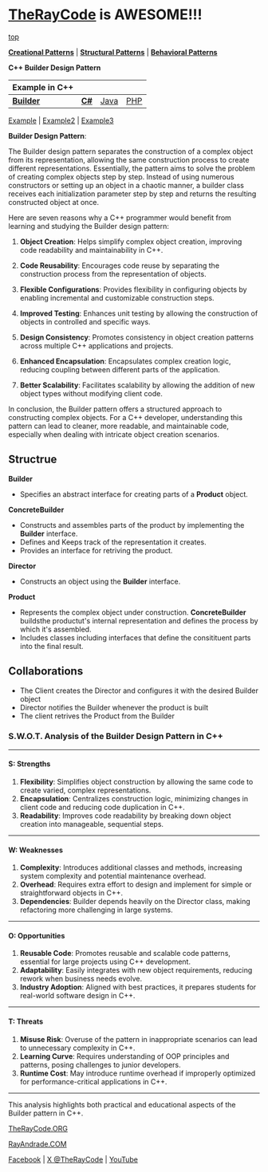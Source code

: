 # [TheRayCode](../../../README.md) is AWESOME!!!

[top](../README.md)

**[Creational Patterns](../README.md)** | **[Structural Patterns](../../Structural/README.md)** | **[Behavioral Patterns](../../Behavioral/README.md)**

**C++ Builder Design Pattern**

|Example in C++|   |   |   |
|---|---|---|---|
| [**Builder**](../Builder/README.md) | [**C#**](../../../Csharp/Creational/Builder/README.md) | [Java](../../../Java/Creational/Builder/README.md) | [PHP](../../../PHP/Creational/Builder/README.md) |

[Example](Example/README.md) | [Example2](Example2/README.md) | [Example3](Example3/README.md)

**Builder Design Pattern**:

The Builder design pattern separates the construction of a complex object from its representation, allowing the same construction process to create different representations. Essentially, the pattern aims to solve the problem of creating complex objects step by step. Instead of using numerous constructors or setting up an object in a chaotic manner, a builder class receives each initialization parameter step by step and returns the resulting constructed object at once.

Here are seven reasons why a C++ programmer would benefit from learning and studying the Builder design pattern:

1. **Object Creation**: Helps simplify complex object creation, improving code readability and maintainability in C++.

2. **Code Reusability**: Encourages code reuse by separating the construction process from the representation of objects.

3. **Flexible Configurations**: Provides flexibility in configuring objects by enabling incremental and customizable construction steps.

4. **Improved Testing**: Enhances unit testing by allowing the construction of objects in controlled and specific ways.

5. **Design Consistency**: Promotes consistency in object creation patterns across multiple C++ applications and projects.

6. **Enhanced Encapsulation**: Encapsulates complex creation logic, reducing coupling between different parts of the application.

7. **Better Scalability**: Facilitates scalability by allowing the addition of new object types without modifying client code.

In conclusion, the Builder pattern offers a structured approach to constructing complex objects. For a C++ developer, understanding this pattern can lead to cleaner, more readable, and maintainable code, especially when dealing with intricate object creation scenarios.

## Structrue

**Builder** 
* Specifies an abstract interface for creating parts of a **Product** object.

**ConcreteBuilder** 
* Constructs and assembles parts of the product by implementing the **Builder** interface.
* Defines and Keeps track of the representation it creates.
* Provides an interface for retriving the product.

**Director**
* Constructs an object using the **Builder** interface.

**Product**
* Represents the complex object under construction. **ConcreteBuilder** buildsthe productut's internal representation and defines the process by which it's assembled.
* Includes classes including interfaces that define the consitituent parts into the final result.

## Collaborations
* The Client creates the Director and configures it with the desired Builder object
* Director notifies the Builder whenever the product is built
* The client retrives the Product from the Builder
 

























### **S.W.O.T. Analysis of the Builder Design Pattern in C++**

---

#### **S: Strengths**
1. **Flexibility**: Simplifies object construction by allowing the same code to create varied, complex representations.  
2. **Encapsulation**: Centralizes construction logic, minimizing changes in client code and reducing code duplication in C++.  
3. **Readability**: Improves code readability by breaking down object creation into manageable, sequential steps.

---

#### **W: Weaknesses**
1. **Complexity**: Introduces additional classes and methods, increasing system complexity and potential maintenance overhead.  
2. **Overhead**: Requires extra effort to design and implement for simple or straightforward objects in C++.  
3. **Dependencies**: Builder depends heavily on the Director class, making refactoring more challenging in large systems.

---

#### **O: Opportunities**
1. **Reusable Code**: Promotes reusable and scalable code patterns, essential for large projects using C++ development.  
2. **Adaptability**: Easily integrates with new object requirements, reducing rework when business needs evolve.  
3. **Industry Adoption**: Aligned with best practices, it prepares students for real-world software design in C++.

---

#### **T: Threats**
1. **Misuse Risk**: Overuse of the pattern in inappropriate scenarios can lead to unnecessary complexity in C++.  
2. **Learning Curve**: Requires understanding of OOP principles and patterns, posing challenges to junior developers.  
3. **Runtime Cost**: May introduce runtime overhead if improperly optimized for performance-critical applications in C++. 

--- 

This analysis highlights both practical and educational aspects of the Builder pattern in C++.

[TheRayCode.ORG](https://www.TheRayCode.org)

[RayAndrade.COM](https://www.RayAndrade.com)

[Facebook](https://www.facebook.com/TheRayCode/) | [X @TheRayCode](https://www.x.com/TheRayCode/) | [YouTube](https://www.youtube.com/TheRayCode/)
